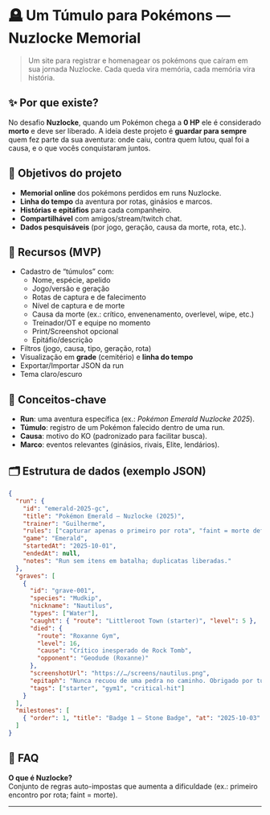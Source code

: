 # 🪦 Um Túmulo para Pokémons — Nuzlocke Memorial

> Um site para registrar e homenagear os pokémons que caíram em sua jornada Nuzlocke. Cada queda vira memória, cada memória vira história.

## ✨ Por que existe?
No desafio **Nuzlocke**, quando um Pokémon chega a **0 HP** ele é considerado **morto** e deve ser liberado. A ideia deste projeto é **guardar para sempre** quem fez parte da sua aventura: onde caiu, contra quem lutou, qual foi a causa, e o que vocês conquistaram juntos.

## 🎯 Objetivos do projeto
- **Memorial online** dos pokémons perdidos em runs Nuzlocke.
- **Linha do tempo** da aventura por rotas, ginásios e marcos.
- **Histórias e epitáfios** para cada companheiro.
- **Compartilhável** com amigos/stream/twitch chat.
- **Dados pesquisáveis** (por jogo, geração, causa da morte, rota, etc.).

## 🧰 Recursos (MVP)
- Cadastro de “túmulos” com:
  - Nome, espécie, apelido
  - Jogo/versão e geração
  - Rotas de captura e de falecimento
  - Nível de captura e de morte
  - Causa da morte (ex.: crítico, envenenamento, overlevel, wipe, etc.)
  - Treinador/OT e equipe no momento
  - Print/Screenshot opcional
  - Epitáfio/descrição
- Filtros (jogo, causa, tipo, geração, rota)
- Visualização em **grade** (cemitério) e **linha do tempo**
- Exportar/Importar JSON da run
- Tema claro/escuro

## 🧠 Conceitos-chave
- **Run**: uma aventura específica (ex.: *Pokémon Emerald Nuzlocke 2025*).
- **Túmulo**: registro de um Pokémon falecido dentro de uma run.
- **Causa**: motivo do KO (padronizado para facilitar busca).
- **Marco**: eventos relevantes (ginásios, rivais, Elite, lendários).

## 🗂️ Estrutura de dados (exemplo JSON)

```json
{
  "run": {
    "id": "emerald-2025-gc",
    "title": "Pokémon Emerald — Nuzlocke (2025)",
    "trainer": "Guilherme",
    "rules": ["capturar apenas o primeiro por rota", "faint = morte definitiva"],
    "game": "Emerald",
    "startedAt": "2025-10-01",
    "endedAt": null,
    "notes": "Run sem itens em batalha; duplicatas liberadas."
  },
  "graves": [
    {
      "id": "grave-001",
      "species": "Mudkip",
      "nickname": "Nautilus",
      "types": ["Water"],
      "caught": { "route": "Littleroot Town (starter)", "level": 5 },
      "died": {
        "route": "Roxanne Gym",
        "level": 16,
        "cause": "Crítico inesperado de Rock Tomb",
        "opponent": "Geodude (Roxanne)"
      },
      "screenshotUrl": "https://…/screens/nautilus.png",
      "epitaph": "Nunca recuou de uma pedra no caminho. Obrigado por tudo.",
      "tags": ["starter", "gym1", "critical-hit"]
    }
  ],
  "milestones": [
    { "order": 1, "title": "Badge 1 — Stone Badge", "at": "2025-10-03" }
  ]
}
```
## 📝 FAQ
**O que é Nuzlocke?**  
Conjunto de regras auto-impostas que aumenta a dificuldade (ex.: primeiro encontro por rota; faint = morte).


---